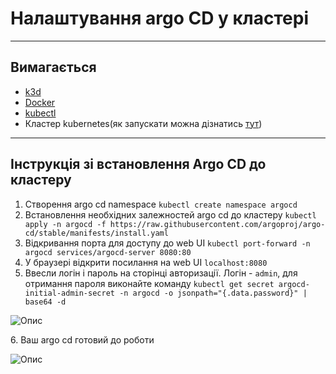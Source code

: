 # Налаштування argo CD у кластері

----------------

## Вимагається

* [k3d](https://k3d.io/v5.6.0/)
* [Docker](https://docs.docker.com/get-docker/)
* [kubectl](https://kubernetes.io/ru/docs/tasks/tools/install-kubectl/)
* Кластер kubernetes(як запускати можна дізнатись [тут](Concept.md))

-----------------

## Інструкція зі встановлення Argo CD до кластеру
1. Створення argo cd namespace ```kubectl create namespace argocd``` 
2. Встановлення необхідних залежностей argo cd до кластеру
```kubectl apply -n argocd -f https://raw.githubusercontent.com/argoproj/argo-cd/stable/manifests/install.yaml```
3. Відкривання порта для доступу до web UI
```kubectl port-forward -n argocd services/argocd-server 8080:80```
4. У браузері відкрити посилання на web UI ```localhost:8080```
5. Ввесли логін і пароль на сторінці авторизації.
Логін - ```admin```, для отримання пароля виконайте команду ```kubectl get secret argocd-initial-admin-secret -n argocd -o jsonpath="{.data.password}" | base64 -d```
<p>
  <img src="./assets/screen1.png" alt="Опис">
</p>
6. Ваш argo cd готовий до роботи
<p>
  <img src="./assets/screen2.png" alt="Опис">
</p>